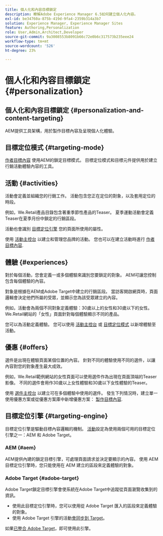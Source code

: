 ```yaml
---
title: 個人化和內容目標鎖定
description: 瞭解Adobe Experience Manager 6.5如何建立個人化內容。
exl-id: be34760a-875b-419d-9fa4-2359b314a3b7
solution: Experience Manager, Experience Manager Sites
feature: Authoring,Personalization
role: User,Admin,Architect,Developer
source-git-commit: 9a3008553b8091b66c72e0b6c317573b235eee24
workflow-type: tm+mt
source-wordcount: '526'
ht-degree: 23%

---
```


# 個人化和內容目標鎖定 {#personalization}

## 個人化和內容目標鎖定 {#personalization-and-content-targeting}

AEM提供工具架構，用於製作目標內容及呈現個人化體驗。

## 目標定位模式 {#targeting-mode}

[作者目標內容](/help/sites-authoring/content-targeting-touch.md) 使用AEM的鎖定目標模式。 目標定位模式和目標元件提供用於建立行銷活動體驗內容的工具。

## 活動 {#activities}

活動會定義並組織您的行銷工作。 活動包含您正在定位的對象，以及套用定位的時段。

例如，We.Retail產品目錄包含著重季節性產品的Teaser。 夏季運動活動會定義Teaser在夏季月份中鎖定的行銷區段。

活動也會識別 [目標定位引擎](/help/sites-authoring/personalization.md#targeting-engine) 您的頁面所使用的屬性。

使用 [活動主控台](/help/sites-authoring/activitylib.md) 以建立和管理您品牌的活動。 您也可以在建立活動時進行 [作者目標內容](/help/sites-authoring/content-targeting-touch.md).

## 體驗 {#experiences}

對於每個活動，您會定義一或多個體驗來識別您要鎖定的對象。 AEM可讓您控制包含每個體驗的內容。

對象是根據在AEM或Adobe Target中建立的行銷區段。 當訪客開啟網頁時，頁面邏輯會決定他們所屬的受眾，並顯示您為該受眾建立的內容。

例如，活動會為兩個不同對象定義體驗：30歲以上的女性和30歲以下的女性。 We.Retail網站的「女性」頁面針對每個體驗顯示不同的產品。

您可以為活動定義體驗。 您可以使用 [活動主控台](/help/sites-authoring/activitylib.md#adding-editing-an-activity-using-the-activities-console) 或 [目標定位模式](/help/sites-authoring/content-targeting-touch.md#adding-and-removing-experiences-using-targeting-mode) 以新增體驗至活動。

## 優惠 {#offers}

選件是出現在體驗頁面某個位置的內容。 針對不同的體驗使用不同的選件，以讓內容對您的對象產生最大成效。

例如，We.Retail範例網站的女性頁面可以使用選件作為出現在頁面頂端的Teaser影像。 不同的選件會用作30歲以上女性體驗和30歲以下女性體驗的Teaser。

使用 [選件主控台](/help/sites-authoring/offerlib.md) 以建立可在多個體驗中使用的選件。 發生下列情況時，建立單一使用優惠方案或從優惠方案庫中新增優惠方案： [製作目標內容](/help/sites-authoring/content-targeting-touch.md).

## 目標定位引擎 {#targeting-engine}

目標定位引擎是驅動目標內容邏輯的機制。 [活動](/help/sites-authoring/activitylib.md)設定為使用兩個可用的目標定位引擎之一：AEM 和 Adobe Target。

### AEM {#aem}

AEM提供內建的鎖定目標引擎，可處理頁面請求並決定要顯示的內容。 使用 AEM 目標定位引擎時，您只能使用在 AEM 建立的區段來定義體驗的對象。

### Adobe Target {#adobe-target}

Adobe Target鎖定目標引擎會使系統在Adobe Target中追蹤從頁面瀏覽收集到的資訊。

* 使用此目標定位引擎時，您可以使用從 Adobe Target 匯入的區段來定義體驗的對象。
* 使用 Adobe Target 引擎的活動[會同步到 Target](/help/sites-authoring/activitylib.md#synchronizing-activities-with-adobe-target)。

如果[已整合 Adobe Target](/help/sites-administering/opt-in.md)，即可使用此引擎。

